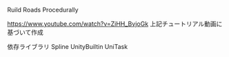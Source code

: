 
Ruild Roads Procedurally

https://www.youtube.com/watch?v=ZiHH_BvjoGk
上記チュートリアル動画に基づいて作成

依存ライブラリ
Spline UnityBuiltin
UniTask
